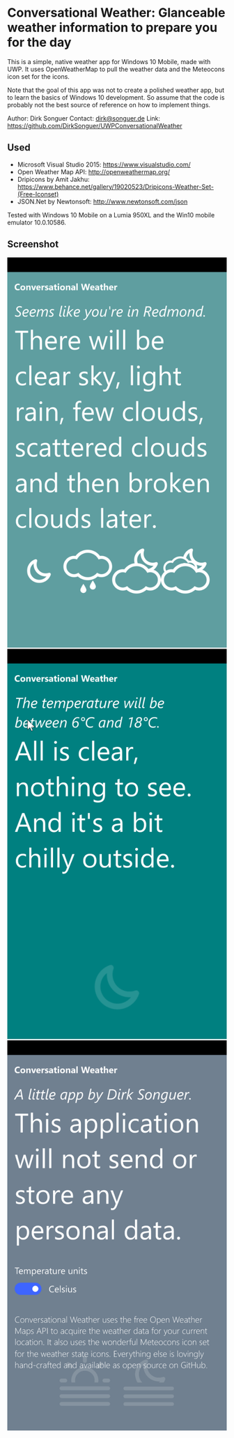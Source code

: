 # Conversational Weather: Glanceable weather information to prepare you for the day

This is a simple, native weather app for Windows 10 Mobile, made with UWP.
It uses OpenWeatherMap to pull the weather data and the Meteocons icon
set for the icons.

Note that the goal of this app was not to create a polished weather app, but to
learn the basics of Windows 10 development. So assume that the code is probably
not the best source of reference on how to implement things.

Author: Dirk Songuer
Contact: dirk@songuer.de
Link: https://github.com/DirkSonguer/UWPConversationalWeather

## Used

- Microsoft Visual Studio 2015: https://www.visualstudio.com/
- Open Weather Map API: http://openweathermap.org/
- Dripicons by Amit Jakhu: https://www.behance.net/gallery/19020523/Dripicons-Weather-Set-(Free-Iconset)
- JSON.Net by Newtonsoft: http://www.newtonsoft.com/json

Tested with Windows 10 Mobile on a Lumia 950XL and the Win10 mobile emulator 10.0.10586.

## Screenshot

![alt text](https://github.com/DirkSonguer/UWPConversationalWeather/blob/master/conversationalweather_main.png "Conversational Weather main page")
![alt text](https://github.com/DirkSonguer/UWPConversationalWeather/blob/master/conversationalweather_temperature.png "Conversational Weather temperature page")
![alt text](https://github.com/DirkSonguer/UWPConversationalWeather/blob/master/conversationalweather_about.png "Conversational Weather about page")
